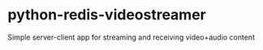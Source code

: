 # python-redis-videostreamer
Simple server-client app for streaming and receiving video+audio content
